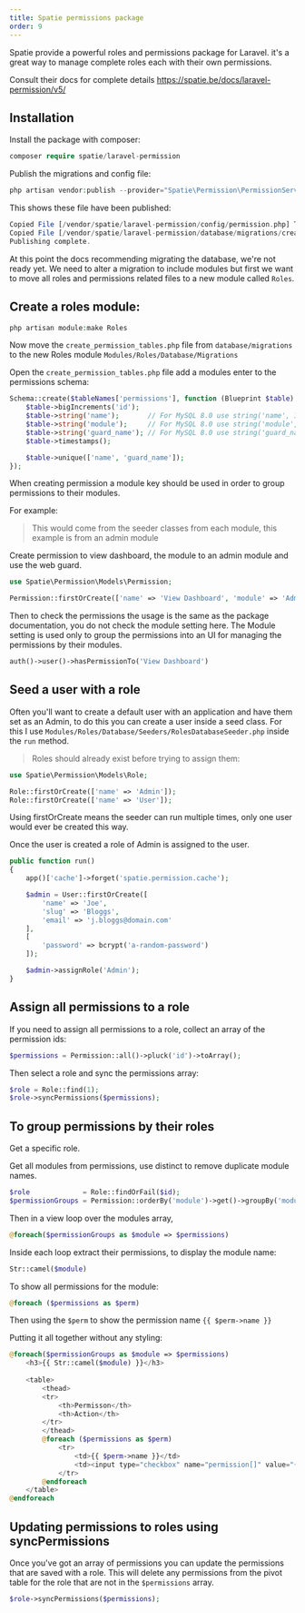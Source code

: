 ```yaml
---
title: Spatie permissions package
order: 9
---
```


Spatie provide a powerful roles and permissions package for Laravel. it's a great way to manage complete roles each with their own permissions. 

Consult their docs for complete details https://spatie.be/docs/laravel-permission/v5/

## Installation

Install the package with composer:

```php
composer require spatie/laravel-permission
```

Publish the migrations and config file:

```php
php artisan vendor:publish --provider="Spatie\Permission\PermissionServiceProvider"
```

This shows these file have been published:

```php
Copied File [/vendor/spatie/laravel-permission/config/permission.php] To [/config/permission.php]
Copied File [/vendor/spatie/laravel-permission/database/migrations/create_permission_tables.php.stub] To [/database/migrations/2021_12_22_111730_create_permission_tables.php]
Publishing complete.
```

At this point the docs recommending migrating the database, we're not ready yet. We need to alter a migration to include modules but first we want to move all roles and permissions related files to a new module called `Roles`.

## Create a roles module:

```php
php artisan module:make Roles
```

Now move the `create_permission_tables.php` file from `database/migrations` to the new Roles module `Modules/Roles/Database/Migrations`

Open the `create_permission_tables.php` file add a modules enter to the permissions schema:

```php
Schema::create($tableNames['permissions'], function (Blueprint $table) {
    $table->bigIncrements('id');
    $table->string('name');       // For MySQL 8.0 use string('name', 125);
    $table->string('module');     // For MySQL 8.0 use string('module', 125);
    $table->string('guard_name'); // For MySQL 8.0 use string('guard_name', 125);
    $table->timestamps();

    $table->unique(['name', 'guard_name']);
});
```

When creating permission a module key should be used in order to group permissions to their modules.

For example:

> This would come from the seeder classes from each module, this example is from an admin module

Create permission to view dashboard, the module to an admin module and use the web guard.

```php
use Spatie\Permission\Models\Permission;

Permission::firstOrCreate(['name' => 'View Dashboard', 'module' => 'Admin', 'guard_name' => 'web']);
```

Then to check the permissions the usage is the same as the package documentation, you do not check the module setting here. The Module setting is used only to group the permissions into an UI for managing the permissions by their modules.

```php
auth()->user()->hasPermissionTo('View Dashboard')
```

## Seed a user with a role

Often you'll want to create a default user with an application and have them set as an Admin, to do this you can create a user inside a seed class. For this I use `Modules/Roles/Database/Seeders/RolesDatabaseSeeder.php` inside the `run` method.

> Roles should already exist before trying to assign them:

```php
use Spatie\Permission\Models\Role;

Role::firstOrCreate(['name' => 'Admin']);
Role::firstOrCreate(['name' => 'User']);
```

Using firstOrCreate means the seeder can run multiple times, only one user would ever be created this way.

Once the user is created a role of Admin is assigned to the user.

```php
public function run()
{
    app()['cache']->forget('spatie.permission.cache');

    $admin = User::firstOrCreate([
        'name' => 'Joe',
        'slug' => 'Bloggs',
        'email' => 'j.bloggs@domain.com'
    ],
    [
        'password' => bcrypt('a-random-password')
    ]);

    $admin->assignRole('Admin');
}
```

## Assign all permissions to a role

If you need to assign all permissions to a role, collect an array of the permission ids:

```php
$permissions = Permission::all()->pluck('id')->toArray();
```

Then select a role and sync the permissions array:

```php
$role = Role::find(1);
$role->syncPermissions($permissions);
```

## To group permissions by their roles

Get a specific role.

Get all modules from permissions, use distinct to remove duplicate module names.

```php
$role             = Role::findOrFail($id);
$permissionGroups = Permission::orderBy('module')->get()->groupBy('module');
```

Then in a view loop over the modules array,

```php
@foreach($permissionGroups as $module => $permissions)
```

Inside each loop extract their permissions, to display the module name:

```php
Str::camel($module)
```

To show all permissions for the module:

```php 
@foreach ($permissions as $perm)
```

Then using the `$perm` to show the permission name `{{ $perm->name }}`

Putting it all together without any styling:

```php
@foreach($permissionGroups as $module => $permissions)
    <h3>{{ Str::camel($module) }}</h3>
        
    <table>
        <thead>
        <tr>
            <th>Permisson</th>
            <th>Action</th>
        </tr>
        </thead>
        @foreach ($permissions as $perm)
            <tr>
                <td>{{ $perm->name }}</td>
                <td><input type="checkbox" name="permission[]" value="{{ $perm->id }}" {{ $role->hasPermissionTo($perm->name) ? 'checked' : null }} /></td>
            </tr>
        @endforeach
    </table>
@endforeach
```

## Updating permissions to roles using syncPermissions

Once you've got an array of permissions you can update the permissions that are saved with a role. This will delete any permissions from the pivot table for the role that are not in the `$permissions` array.

```php
$role->syncPermissions($permissions);
```
